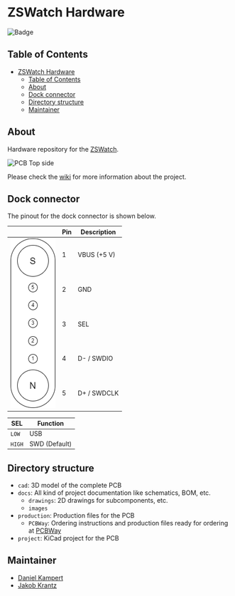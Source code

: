 # ZSWatch Hardware

![Badge](https://github.com/kampi/zswatch-hw/actions/workflows/build.yml/badge.svg?color=yellow)

## Table of Contents

- [ZSWatch Hardware](#zswatch-hardware)
  - [Table of Contents](#table-of-contents)
  - [About](#about)
  - [Dock connector](#dock-connector)
  - [Directory structure](#directory-structure)
  - [Maintainer](#maintainer)

## About

Hardware repository for the [ZSWatch](https://github.com/jakkra/ZSWatch).

![PCB Top side](/docs/images/Preview.png)

Please check the [wiki](https://github.com/jakkra/ZSWatch/wiki) for more information about the project.

## Dock connector

The pinout for the dock connector is shown below.

<table class="tg">
<thead>
  <tr>
    <th class="tg-0pky"></th>
    <th class="tg-0pky">Pin</th>
    <th class="tg-0pky">Description</th>
  </tr>
</thead>
<tbody>
  <tr>
    <td class="tg-0pky" rowspan="5"><img src="docs/images/Dock-Connector.png" alt="Dock connector"></td>
    <td class="tg-0pky">1</td>
    <td class="tg-0pky">VBUS (+5 V)</td>
  </tr>
  <tr>
    <td class="tg-0pky">2</td>
    <td class="tg-0pky">GND</td>
  </tr>
  <tr>
    <td class="tg-0pky">3</td>
    <td class="tg-0pky">SEL</td>
  </tr>
  <tr>
    <td class="tg-0lax">4</td>
    <td class="tg-0lax">D- / SWDIO</td>
  </tr>
  <tr>
    <td class="tg-0lax">5</td>
    <td class="tg-0lax">D+ / SWDCLK</td>
  </tr>
</tbody>
</table>

| SEL  | Function       |
|------|----------------|
|`LOW` | USB            |
|`HIGH`| SWD (Default)  |

## Directory structure

- `cad`: 3D model of the complete PCB
- `docs`: All kind of project documentation like schematics, BOM, etc.
  - `drawings`: 2D drawings for subcomponents, etc.
  - `images`
- `production`: Production files for the PCB
  - `PCBWay`: Ordering instructions and production files ready for ordering at [PCBWay](https://www.pcbway.com/)
- `project`: KiCad project for the PCB

## Maintainer

- [Daniel Kampert](mailto:daniel.kameprt@kampis-elektroecke.de)
- [Jakob Krantz](mail@jakobkrantz.se)
